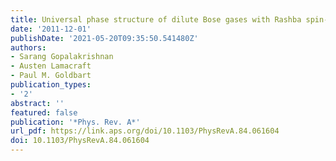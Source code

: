 ```yaml
---
title: Universal phase structure of dilute Bose gases with Rashba spin-orbit coupling
date: '2011-12-01'
publishDate: '2021-05-20T09:35:50.541480Z'
authors:
- Sarang Gopalakrishnan
- Austen Lamacraft
- Paul M. Goldbart
publication_types:
- '2'
abstract: ''
featured: false
publication: '*Phys. Rev. A*'
url_pdf: https://link.aps.org/doi/10.1103/PhysRevA.84.061604
doi: 10.1103/PhysRevA.84.061604
---
```


